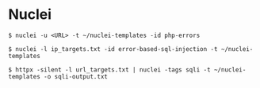 # Nuclei

`$ nuclei -u <URL> -t ~/nuclei-templates -id php-errors`

`$ nuclei -l ip_targets.txt -id error-based-sql-injection -t ~/nuclei-templates`

`$ httpx -silent -l url_targets.txt | nuclei -tags sqli -t ~/nuclei-templates -o sqli-output.txt`